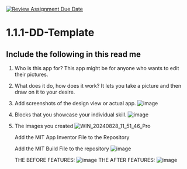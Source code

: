 [![Review Assignment Due Date](https://classroom.github.com/assets/deadline-readme-button-22041afd0340ce965d47ae6ef1cefeee28c7c493a6346c4f15d667ab976d596c.svg)](https://classroom.github.com/a/bZsi-UTd)
# 1.1.1-DD-Template

## Include the following in this read me

1. Who is this app for? This app might be for anyone who wants to edit their pictures.
1. What does it do, how does it work? It lets you take a picture and then draw on it to your desire.
1. Add screenshots of the design view or actual app. ![image](https://github.com/user-attachments/assets/61ceee28-3172-476f-9fbc-fc42d32d545e)

1. Blocks that you showcase your individual skill. ![image](https://github.com/user-attachments/assets/76891b87-dca6-49ae-b3ea-556a06866657)

1. The images you created ![WIN_20240828_11_51_46_Pro](https://github.com/user-attachments/assets/217d87c6-053c-4d90-b0aa-9ee4a0151fb5)


   Add the MIT App Inventor File to the Repository

   Add the MIT Build File to the repository
   ![image](https://github.com/user-attachments/assets/be45fa0f-57c2-408c-97dc-2e61eebf5987)

   THE BEFORE FEATURES:  ![image](https://github.com/user-attachments/assets/76891b87-dca6-49ae-b3ea-556a06866657)
   THE AFTER FEATURES: ![image](https://github.com/user-attachments/assets/3cddfd70-baeb-43ea-94f3-19408d39b26d)
